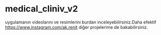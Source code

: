 # medical_cliniv_v2

uygulamanın videolarını ve resimlerini burdan inceleyebilirsiniz.Daha efektif 
https://www.instagram.com/ak.renit
diğer projelerime de bakabilirsiniz.
